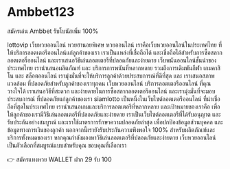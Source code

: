 # Ambbet123
สมัครเล่น Ambbet รับโบนัสเพิ่ม 100%

lottovip เว็บหวยออนไลน์ หวยฮานอยพิเศษ หวยออนไลน์
เราคือเว็บหวยออนไลน์ในประเทศไทย ที่ให้บริการลอตเตอรีออนไลน์แก่ลูกค้าของเรา เราเป็นแหล่งที่เชื่อถือได้ และเชื่อถือได้สำหรับการซื้อสลากลอตเตอรี่ออนไลน์ และเราเสนอวิธีเล่นลอตเตอรีที่ปลอดภัยและง่ายดาย เว็บพนันออนไลน์ชั้นนำของประเทศไทย เรานำเสนอผลิตภัณฑ์ และ บริการการพนันที่หลากหลาย รวมถึงการเดิมพันกีฬา เกมคาสิโน และ สล็อตออนไลน์ เรามุ่งมั่นที่จะให้บริการลูกค้าด้วยประสบการณ์ที่ดีที่สุด และ เราเสนอสภาพแวดล้อม ที่ปลอดภัยสำหรับลูกค้าของเราทุกคน เว็บหวยออนไลน์ บริการลอตเตอรีออนไลน์ ที่คุณวางใจได้ เราเสนอวิธีที่สะดวก และง่ายดายในการซื้อสลากลอตเตอรีออนไลน์ และเรามุ่งมั่นที่จะมอบประสบการณ์ ที่ปลอดภัยแก่ลูกค้าของเรา siamlotto เป็นหนึ่งในเว็บไซต์ลอตเตอรีออนไลน์ ที่น่าเชื่อถือที่สุดในประเทศไทย เรานำเสนอเกมและบริการลอตเตอรีที่หลากหลาย และเป้าหมายของเราคือ เพื่อให้ลูกค้าของเรามีวิธีเล่นลอตเตอรีที่ปลอดภัยและง่ายดาย เราเป็นเว็บไซต์ลอตเตอรีที่ได้รับอนุญาต และรับประกันอย่างสมบูรณ์ และเราใช้มาตรการรักษาความปลอดภัยล่าสุด เพื่อปกป้องข้อมูลส่วนบุคคล และข้อมูลทางการเงินของลูกค้า นอกจากนี้เรายังรับประกันความพึงพอใจ 100% สำหรับผลิตภัณฑ์และบริการทั้งหมดของเรา หากคุณกำลังมองหาวิธีเล่นลอตเตอรีที่ปลอดภัยและง่ายดาย เว็บหวยออนไลน์ เป็นตัวเลือกที่สมบูรณ์แบบสำหรับคุณ ขอบคุณที่เลือกเรา

👉 สมัครแทงหวย WALLET ฝาก 29 รับ 100
